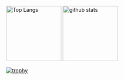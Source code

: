 <p align="left"> 
  <img alt="Top Langs" height="150px" src="https://github-readme-stats.vercel.app/api/top-langs/?username=ryosuke-rm9&layout=compact&count_private=true&show_icons=true&theme=onedark" />
  <img alt="github stats" height="150px" src="https://github-readme-stats.vercel.app/api?username=ryosuke-rm9&count_private=true&show_icons=true&show_icons=true&theme=onedark" />
</p>

[![trophy](https://github-profile-trophy.vercel.app/?username=ryosuke-rm9&theme=onedark&column=7
)](https://github.com/ryo-ma/github-profile-trophy)
